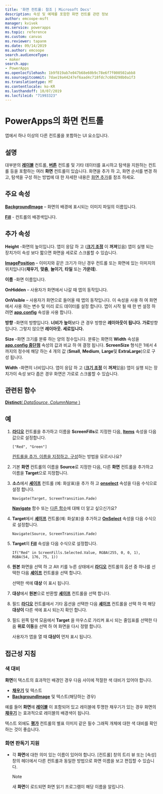 ```yaml
---
title: '화면 컨트롤: 참조 | Microsoft Docs'
description: 속성 및 예제를 포함한 화면 컨트롤 관련 정보
author: emcoope-msft
manager: kvivek
ms.service: powerapps
ms.topic: reference
ms.custom: canvas
ms.reviewer: tapanm
ms.date: 09/14/2019
ms.author: emcoope
search.audienceType:
- maker
search.app:
- PowerApps
ms.openlocfilehash: 1b9f819ab7e047b68e60b9c78e6f7f000502abb8
ms.sourcegitcommit: 7dae19a44247ef6aad4c718fdc7c68d298b0a1f3
ms.translationtype: MT
ms.contentlocale: ko-KR
ms.lasthandoff: 10/07/2019
ms.locfileid: "71993323"
---
```

# <a name="screen-control-in-powerapps"></a>PowerApps의 화면 컨트롤

앱에서 하나 이상의 다른 컨트롤을 포함하는 UI 요소입니다.

## <a name="description"></a>설명

대부분의 **[레이블](control-text-box.md)** 컨트롤, **[버튼](control-button.md)** 컨트롤 및 기타 데이터를 표시하고 탐색을 지원하는 컨트롤 등을 포함하는 여러 **화면** 컨트롤이 있습니다. 화면을 추가 하 고, 화면 순서를 변경 하 고, 탐색을 구성 하는 방법에 대 한 자세한 내용은 [화면 추가](../add-screen-context-variables.md)를 참조 하세요.

## <a name="key-properties"></a>주요 속성

**[BackgroundImage](properties-visual.md)** – 화면의 배경에 표시되는 이미지 파일의 이름입니다.

**[Fill](properties-color-border.md)** - 컨트롤의 배경색입니다.

## <a name="additional-properties"></a>추가 속성

**Height** -화면의 높이입니다. 앱이 응답 하 고 ([**크기 조정**](../set-aspect-ratio-portrait-landscape.md#change-screen-size-and-orientation) 이 **꺼져**있음) 앱이 실행 되는 장치가이 속성 보다 짧으면 화면을 세로로 스크롤할 수 있습니다.

**[ImagePosition](properties-visual.md)** – 이미지와 같은 크기가 아닌 경우 컨트롤 또는 화면에 있는 이미지의 위치입니다(**채우기**, **맞춤**, **늘이기**, **타일** 또는 **가운데**).

**이름** -화면 이름입니다.

**OnHidden** – 사용자가 화면에서 나갈 때 앱의 동작입니다.

**OnVisible** – 사용자가 화면으로 들어올 때 앱의 동작입니다.  이 속성을 사용 하 여 화면에서 사용 하는 변수 및 미리 로드 데이터를 설정 합니다.  앱이 시작 될 때 한 번 설정 하려면 [**app.config**](../functions/object-app.md#onstart-property) 속성을 사용 합니다.

**방향** -화면의 방향입니다. **너비가** **높이**보다 큰 경우 방향은 **레이아웃이 됩니다. 가로**방향입니다. 그렇지 않으면 **레이아웃. 세로입니다.**

**Size** -화면 크기를 분류 하는 양의 정수입니다. 분류는 화면의 **Width** 속성을 [**app.config 중단점**](../functions/signals.md) 속성의 값과 비교 하 여 결정 됩니다. **ScreenSize** 형식은 1에서 4 까지의 정수에 해당 하는 4 개의 값 (**Small**, **Medium**, **Large**및 **ExtraLarge**)으로 구성 됩니다.

**Width** -화면의 너비입니다. 앱이 응답 하 고 ([**크기 조정**](../set-aspect-ratio-portrait-landscape.md#change-screen-size-and-orientation) 이 **꺼져**있음) 앱이 실행 되는 장치가이 속성 보다 좁은 경우 화면은 가로로 스크롤할 수 있습니다.

## <a name="related-functions"></a>관련된 함수

[**Distinct**( *DataSource*, *ColumnName* )](../functions/function-distinct.md)

## <a name="example"></a>예

1. **[라디오](control-radio.md)** 컨트롤을 추가하고 이름을 **ScreenFills**로 지정한 다음, **[Items](properties-core.md)** 속성을 다음 값으로 설정합니다.

    `["Red", "Green"]`

    [컨트롤을 추가, 이름을 지정하고, 구성](../add-configure-controls.md)하는 방법을 모르시나요?

1. 기본 **화면** 컨트롤의 이름을 **Source**로 지정한 다음, 다른 **화면** 컨트롤을 추가하고 이름을 **Target**으로 지정합니다.

1. **소스**에서 **[셰이프](control-shapes-icons.md)** 컨트롤 (예: 화살표)을 추가 하 고 **[onselect](properties-core.md)** 속성을 다음 수식으로 설정 합니다.

    `Navigate(Target, ScreenTransition.Fade)`

    **[Navigate](../functions/function-navigate.md)** 함수 또는 [다른 함수](../formula-reference.md)에 대해 더 알고 싶으신가요?

1. **Target**에서 **[셰이프](control-shapes-icons.md)** 컨트롤(예: 화살표)을 추가하고 **[OnSelect](properties-core.md)** 속성을 다음 수식으로 설정합니다.

    `Navigate(Source, ScreenTransition.Fade)`

1. **Target**의 **[Fill](properties-color-border.md)** 속성을 다음 수식으로 설정합니다.

    `If("Red" in ScreenFills.Selected.Value, RGBA(255, 0, 0, 1), RGBA(54, 176, 75, 1))`

1. **원본** 화면을 선택 하 고 Alt 키를 누른 상태에서 **[라디오](control-radio.md)** 컨트롤의 옵션 중 하나를 선택한 다음 **[셰이프](control-shapes-icons.md)** 컨트롤을 선택 합니다.

    선택한 색에 **대상** 이 표시 됩니다.

1. **대상**에서 **원본**으로 반환할 **[셰이프](control-shapes-icons.md)** 컨트롤을 선택 합니다.

1. 필드 **[라디오](control-radio.md)** 컨트롤에서 기타 옵션을 선택한 다음 **[셰이프](control-shapes-icons.md)** 컨트롤을 선택 하 여 해당 **대상이** 다른 색에 표시 되는지 확인 합니다.

1. 필드 왼쪽 탐색 모음에서 **Target** 을 마우스로 가리켜 표시 되는 줄임표를 선택한 다음 **위로 이동**을 선택 하 여 화면을 다시 정렬 합니다.

    사용자가 앱을 열 때 **대상이** 먼저 표시 됩니다.

## <a name="accessibility-guidelines"></a>접근성 지침

### <a name="color-contrast"></a>색 대비

**화면**이 텍스트의 효과적인 배경인 경우 다음 사이에 적절한 색 대비가 있어야 합니다.

- **[채우기](properties-color-border.md)** 및 텍스트
- **[BackgroundImage](properties-visual.md)** 및 텍스트(해당하는 경우)

예를 들어 **화면**에 **[레이블](control-text-box.md)** 이 포함되어 있고 레이블에 투명한 채우기가 있는 경우 화면의 **[채우기](properties-color-border.md)** 는 효과적으로 레이블의 배경색이 됩니다.

텍스트 외에도 **[평가](control-rating.md)** 컨트롤의 별표 이미지 같은 필수 그래픽 개체에 대한 색 대비를 확인하는 것이 좋습니다.

### <a name="screen-reader-support"></a>화면 판독기 지원

- 각 **화면**에 대한 의미 있는 이름이 있어야 합니다. [컨트롤] 창의 트리 뷰 또는 [속성] 창의 헤더에서 다른 컨트롤과 동일한 방법으로 화면 이름을 보고 편집할 수 있습니다.

    > [!NOTE]
  > 새 **화면**이 로드되면 화면 읽기 프로그램이 해당 이름을 알립니다.
